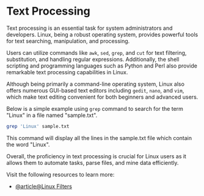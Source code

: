 # Text Processing 

Text processing is an essential task for system administrators and developers. Linux, being a robust operating system, provides powerful tools for text searching, manipulation, and processing. 

Users can utilize commands like `awk`, `sed`, `grep`, and `cut` for text filtering, substitution, and handling regular expressions. Additionally, the shell scripting and programming languages such as Python and Perl also provide remarkable text processing capabilities in Linux. 

Although being primarily a command-line operating system, Linux also offers numerous GUI-based text editors including `gedit`, `nano`, and `vim`, which make text editing convenient for both beginners and advanced users. 

Below is a simple example using `grep` command to search for the term "Linux" in a file named "sample.txt".

```bash
grep 'Linux' sample.txt
```

This command will display all the lines in the sample.txt file which contain the word "Linux". 

Overall, the proficiency in text processing is crucial for Linux users as it allows them to automate tasks, parse files, and mine data efficiently.

Visit the following resources to learn more:

- [@article@Linux Filters](https://ryanstutorials.net/linuxtutorial/filters.php)
